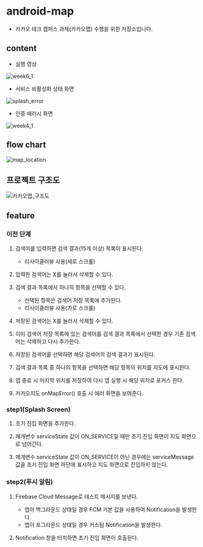 # android-map

- 카카오 테크 캠퍼스 과제(카카오맵) 수행을 위한 저장소입니다.

## content

- 실행 영상
  
![week6_1](https://github.com/user-attachments/assets/69e03c8f-851a-4d65-89fb-cb556d7b1d61)

- 서비스 비활성화 상태 화면

![splash_error](https://github.com/user-attachments/assets/692f95a0-077e-484d-b840-85036e72252f)

- 인증 에러시 화면
  
![week4_1](https://github.com/user-attachments/assets/7c9bc6f0-c163-4058-83cc-1299120c7230)

## flow chart

![map_location](https://github.com/user-attachments/assets/05e64aed-bcc6-4a3f-9a08-9bb5d2377702)


## 프로젝트 구조도

![카카오맵_구조도](https://github.com/user-attachments/assets/b0330d76-cd25-419c-8823-ceae2a779571)

## feature

### 이전 단계

1. 검색어를 입력하면 검색 결과(15개 이상) 목록이 표시된다.
    - 리사이클러뷰 사용(세로 스크롤)

2. 입력한 검색어는 X를 눌러서 삭제할 수 있다.

3. 검색 결과 목록에서 하나의 항목을 선택할 수 있다.
    - 선택된 항목은 검색어 저장 목록에 추가된다.
    - 리사이클러뷰 사용(가로 스크롤)

4. 저장된 검색어는 X를 눌러서 삭제할 수 있다.

5. 이미 검색어 저장 목록에 있는 검색어를 검색 결과 목록에서 선택한 경우 기존 검색어는 삭제하고 다시 추가한다.

6. 저장된 검색어를 선택하면 해당 검색어의 검색 결과가 표시된다.

7. 검색 결과 목록 중 하나의 항목을 선택하면 해당 항목의 위치를 지도에 표시한다.

8. 앱 종료 시 마지막 위치를 저장하여 다시 앱 실행 시 해당 위치로 포커스 한다.

9. 카카오지도 onMapError() 호출 시 에러 화면을 보여준다.

### step1(Splash Screen)

1. 초기 진입 화면을 추가한다.

2. 매개변수 serviceState 값이 ON_SERVICE일 때만 초기 진입 화면이 지도 화면으로 넘어간다.

3. 매개변수 serviceState 값이 ON_SERVICE이 아닌 경우에는 serviceMessage 값을 초기 진입 화면 하단에 표시하고 지도 화면으로 진입하지 않는다.

### step2(푸시 알림)

1. Firebase Cloud Message로 테스트 메시지를 보낸다.
    - 앱이 백그라운드 상태일 경우 FCM 기본 값을 사용하여 Notification을 발생한다.
    - 앱이 포그라운드 상태일 경우 커스텀 Notification을 발생한다.

2. Notification 창을 터치하면 초기 진입 화면이 호출된다.
